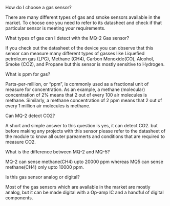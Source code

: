 How do I choose a gas sensor?

There are many different types of gas and smoke sensors available in the market. To choose one you need to refer to its datasheet and check if that particular sensor is meeting your requirements.

What types of gas can I detect with the MQ-2 Gas sensor?

If you check out the datasheet of the device you can observe that this sensor can measure many different types of gasses like Liquefied petroleum gas (LPG),  Methane (CH4), Carbon Monoxide(CO), Alcohol, Smoke (CO2), and Propane but this sensor is mostly sensitive to Hydrogen.

What is ppm for gas?

Parts-per-million, or “ppm”, is commonly used as a fractional unit of measure for concentration. As an example, a methane (molecular) concentration of 2% means that 2 out of every 100 air molecules is methane. Similarly, a methane concentration of 2 ppm means that 2 out of every 1 million air molecules is methane.

Can MQ-2 detect CO2?

A short and simple answer to this question is yes, it can detect CO2. but before making any projects with this sensor please refer to the datasheet of the module to know all outer pareamerts and conditions that are required to measure CO2.

What is the difference between MQ-2 and MQ-5?

MQ-2 can sense methane(CH4) upto 20000 ppm whereas MQ5 can sense methane(CH4) only upto 10000 ppm.

Is this gas sensor analog or digital?

Most of the gas sensors which are available in the market are mostly analog, but it can be made digital with a Op-amp IC and a handful of digital components. 